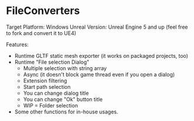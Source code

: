 # FileConverters
 
Target Platform: Windows
Unreal Version: Unreal Engine 5 and up (feel free to fork and convert it to UE4)

Features:
- Runtime GLTF static mesh exporter (it works on packaged projects, too)
- Runtime "File selection Dialog"
  - Multiple selection with string array
  - Async (it doesn't block game thread even if you open a dialog)
  - Extension filtering
  - Start path selection
  - You can change dialog title
  - You can change "Ok" button title
  - WIP = Folder selection
- Some other functions for in-house usages.
